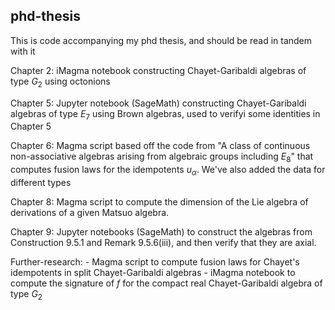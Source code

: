 ## phd-thesis
This is code accompanying my phd thesis, and should be read in tandem with it

Chapter 2: iMagma notebook constructing Chayet-Garibaldi algebras of type $G_2$ using octonions

Chapter 5: Jupyter notebook (SageMath) constructing Chayet-Garibaldi algebras of type $E_7$ using Brown algebras, used to verifyi some identities in Chapter 5

Chapter 6: Magma script based off the code from "A class of continuous non-associative algebras arising from algebraic groups including $E_8$" that computes fusion laws for the idempotents $u_\alpha$. We've also added the data for different types

Chapter 8: Magma script to compute the dimension of the Lie algebra of derivations of a given Matsuo algebra.

Chapter 9: Jupyter notebooks (SageMath) to construct the algebras from Construction 9.5.1 and Remark 9.5.6(iii), and then verify that they are axial.

Further-research: - Magma script to compute fusion laws for Chayet's idempotents in split Chayet-Garibaldi algebras
                  - iMagma notebook to compute the signature of $f$ for the compact real Chayet-Garibaldi algebra of type $G_2$
                 
